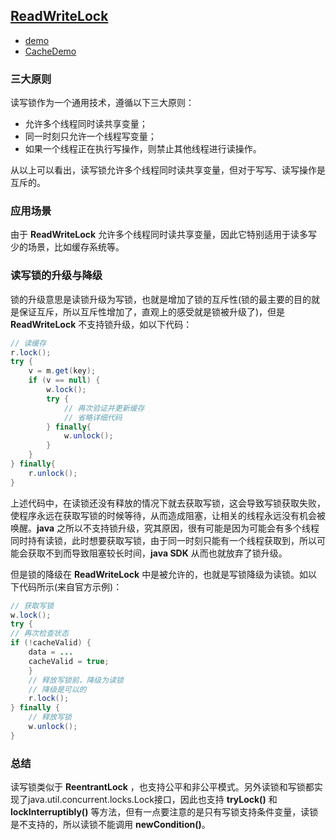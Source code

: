 ﻿## [**ReadWriteLock**](https://github.com/lidonggg/Learning-notes/tree/master/java/src/main/java/com/lidong/java/concurrent/readwritelock)
- [demo](https://github.com/lidonggg/Learning-notes/tree/master/java/src/main/java/com/lidong/java/concurrent/readwritelock/ReadWriteLockDemo.java)
- [CacheDemo](https://github.com/lidonggg/Learning-notes/tree/master/java/src/main/java/com/lidong/java/concurrent/readwritelock/CacheDemo.java)
### 三大原则
读写锁作为一个通用技术，遵循以下三大原则：

- 允许多个线程同时读共享变量；
- 同一时刻只允许一个线程写变量；
- 如果一个线程正在执行写操作，则禁止其他线程进行读操作。

从以上可以看出，读写锁允许多个线程同时读共享变量，但对于写写、读写操作是互斥的。

### 应用场景
由于 **ReadWriteLock** 允许多个线程同时读共享变量，因此它特别适用于读多写少的场景，比如缓存系统等。

### 读写锁的升级与降级
锁的升级意思是读锁升级为写锁，也就是增加了锁的互斥性(锁的最主要的目的就是保证互斥，所以互斥性增加了，直观上的感受就是锁被升级了)，但是 **ReadWriteLock** 不支持锁升级，如以下代码：
```java
// 读缓存
r.lock();
try {
    v = m.get(key);
    if (v == null) {
        w.lock();
        try {
            // 再次验证并更新缓存
            // 省略详细代码
        } finally{
            w.unlock();
        }
    }
} finally{
    r.unlock();
}
```
上述代码中，在读锁还没有释放的情况下就去获取写锁，这会导致写锁获取失败，使程序永远在获取写锁的时候等待，从而造成阻塞，让相关的线程永远没有机会被唤醒。**java** 之所以不支持锁升级，究其原因，很有可能是因为可能会有多个线程同时持有读锁，此时想要获取写锁，由于同一时刻只能有一个线程获取到，所以可能会获取不到而导致阻塞较长时间，**java SDK** 从而也就放弃了锁升级。

但是锁的降级在 **ReadWriteLock** 中是被允许的，也就是写锁降级为读锁。如以下代码所示(来自官方示例)：
```java
// 获取写锁
w.lock();
try {
// 再次检查状态  
if (!cacheValid) {
    data = ...
    cacheValid = true;
    }
    // 释放写锁前，降级为读锁
    // 降级是可以的
    r.lock();
} finally {
    // 释放写锁
    w.unlock(); 
}
```
### 总结
读写锁类似于 **ReentrantLock** ，也支持公平和非公平模式。另外读锁和写锁都实现了java.util.concurrent.locks.Lock接口，因此也支持 **tryLock()** 和 **lockInterruptibly()** 等方法，但有一点要注意的是只有写锁支持条件变量，读锁是不支持的，所以读锁不能调用 **newCondition()**。
